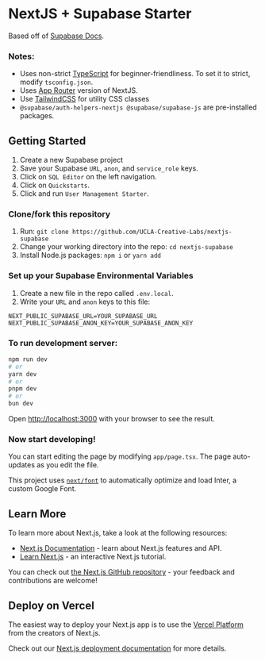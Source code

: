 # NextJS + Supabase Starter
Based off of [Supabase Docs](https://supabase.com/docs/guides/getting-started/tutorials/with-nextjs).

### Notes:
- Uses non-strict [TypeScript](https://www.typescriptlang.org/docs/) for beginner-friendliness. To set it to strict, modify `tsconfig.json`.
- Uses [App Router](https://nextjs.org/docs/app) version of NextJS.
- Use [TailwindCSS](https://tailwindcss.com/docs/installation) for utility CSS classes
- `@supabase/auth-helpers-nextjs @supabase/supabase-js` are pre-installed packages.

## Getting Started

1. Create a new Supabase project
2. Save your Supabase `URL`, `anon`, and `service_role` keys.
3. Click on `SQL Editor` on the left navigation.
4. Click on `Quickstarts`.
5. Click and run `User Management Starter`.

### Clone/fork this repository
1. Run: `git clone https://github.com/UCLA-Creative-Labs/nextjs-supabase`
2. Change your working directory into the repo: `cd nextjs-supabase`
3. Install Node.js packages: `npm i` or `yarn add`

### Set up your Supabase Environmental Variables
1. Create a new file in the repo called `.env.local`.
2. Write your `URL` and `anon` keys to this file:
```
NEXT_PUBLIC_SUPABASE_URL=YOUR_SUPABASE_URL
NEXT_PUBLIC_SUPABASE_ANON_KEY=YOUR_SUPABASE_ANON_KEY
```

### To run development server:
```bash
npm run dev
# or
yarn dev
# or
pnpm dev
# or
bun dev
```

Open [http://localhost:3000](http://localhost:3000) with your browser to see the result.

### Now start developing!

You can start editing the page by modifying `app/page.tsx`. The page auto-updates as you edit the file.

This project uses [`next/font`](https://nextjs.org/docs/basic-features/font-optimization) to automatically optimize and load Inter, a custom Google Font.

## Learn More

To learn more about Next.js, take a look at the following resources:

- [Next.js Documentation](https://nextjs.org/docs) - learn about Next.js features and API.
- [Learn Next.js](https://nextjs.org/learn) - an interactive Next.js tutorial.

You can check out [the Next.js GitHub repository](https://github.com/vercel/next.js/) - your feedback and contributions are welcome!

## Deploy on Vercel

The easiest way to deploy your Next.js app is to use the [Vercel Platform](https://vercel.com/new?utm_medium=default-template&filter=next.js&utm_source=create-next-app&utm_campaign=create-next-app-readme) from the creators of Next.js.

Check out our [Next.js deployment documentation](https://nextjs.org/docs/deployment) for more details.
